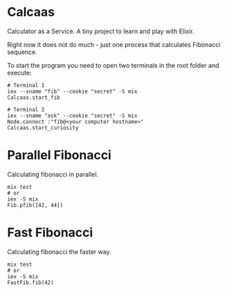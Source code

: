 # Calcaas

Calculator as a Service. A tiny project to learn and play with Elixir.

Right now it does not do much - just one process that calculates Fibonacci sequence.

To start the program you need to open two terminals in the root folder and execute:

```
# Terminal 1
iex --sname "fib" --cookie "secret" -S mix
Calcaas.start_fib
```

```
# Terminal 2
iex --sname "ask" --cookie "secret" -S mix
Node.connect :"fib@<your computer hostname>"
Calcaas.start_curiosity
```

# Parallel Fibonacci 

Calculating fibonacci in parallel.

```
mix test
# or
iex -S mix
Fib.pfib([42, 44])
```

# Fast Fibonacci 

Calculating fibonacci the faster way.

```
mix test
# or
iex -S mix
FastFib.fib(42)
```
